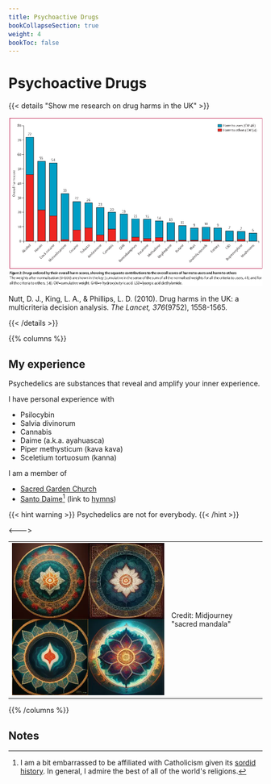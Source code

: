 ```yaml
---
title: Psychoactive Drugs
bookCollapseSection: true
weight: 4
bookToc: false
---
```


# Psychoactive Drugs

{{< details "Show me research on drug harms in the UK" >}}

![Drug harms](nutt-2010-fig2.png)

Nutt, D. J., King, L. A., & Phillips, L. D. (2010). Drug harms in the UK: a multicriteria decision analysis. *The Lancet, 376*(9752), 1558-1565.

{{< /details >}}

{{% columns %}}

## My experience

Psychedelics are substances that reveal and amplify your inner experience.

I have personal experience with

*   Psilocybin
*   Salvia divinorum
*   Cannabis
*   Daime (a.k.a. ayahuasca)
*   Piper methysticum (kava kava)
*   Sceletium tortuosum (kanna)

I am a member of
- [Sacred Garden Church](https://sacredgarden.life/)
- [Santo Daime](https://en.wikipedia.org/wiki/Santo_Dai)[^catholic] (link to [hymns](https://www.nossairmandade.com/))

{{< hint warning >}}
Psychedelics are not for everybody.
{{< /hint >}}

<--->

<table>
<tr>
<td>
<picture style="display: block;">
<img alt="Sacred mandala" src="sacred_mandala.webp">
</picture>
</td>
<td class='rotate'><div>Credit: Midjourney "sacred mandala"</div></td>
</tr/>
</table>

{{% /columns %}}

## Notes

[^catholic]: I am a bit embarrassed to be affiliated with Catholicism given its [sordid history](https://en.wikipedia.org/wiki/Catholic_Church). In general, I admire the best of all of the world's religions.
